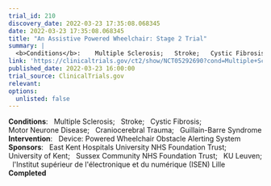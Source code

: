 ```yaml
---
trial_id: 210
discovery_date: 2022-03-23 17:35:08.068345
date: 2022-03-23 17:35:08.068345
title: "An Assistive Powered Wheelchair: Stage 2 Trial"
summary: |
  <b>Conditions</b>:    Multiple Sclerosis;   Stroke;   Cystic Fibrosis;   Motor Neurone Disease;   Craniocerebral Trauma;   Guillain-Barre Syndrome<br /><b>Intervention</b>:    Device: Powered Wheelchair Obstacle Alerting System<br /><b>Sponsors</b>:    East Kent Hospitals University NHS Foundation Trust;   University of Kent;   Sussex Community NHS Foundation Trust;   KU Leuven;   l'Institut supérieur de l'électronique et du numérique (ISEN) Lille<br /><b>Completed</b>
link: 'https://clinicaltrials.gov/ct2/show/NCT05292690?cond=Multiple+Sclerosis&sfpd_d=14&sel_rss=new14'
published_date: 2022-03-23 16:00:00
trial_source: ClinicalTrials.gov
relevant: 
options:
  unlisted: false
---
```

<b>Conditions</b>:    Multiple Sclerosis;   Stroke;   Cystic Fibrosis;   Motor Neurone Disease;   Craniocerebral Trauma;   Guillain-Barre Syndrome<br /><b>Intervention</b>:    Device: Powered Wheelchair Obstacle Alerting System<br /><b>Sponsors</b>:    East Kent Hospitals University NHS Foundation Trust;   University of Kent;   Sussex Community NHS Foundation Trust;   KU Leuven;   l'Institut supérieur de l'électronique et du numérique (ISEN) Lille<br /><b>Completed</b>